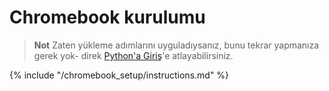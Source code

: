 # Chromebook kurulumu

> **Not** Zaten yükleme adımlarını uyguladıysanız, bunu tekrar yapmanıza gerek yok- direk [Python'a Giriş](../python_introduction/README.md)'e atlayabilirsiniz.

{% include "/chromebook_setup/instructions.md" %}